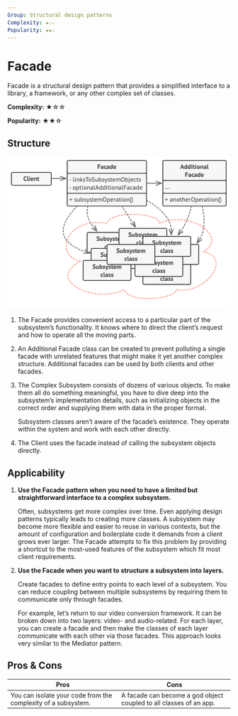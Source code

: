 ```yaml
---
Group: Structural design patterns
Complexity: ★☆☆
Popularity: ★★☆
---
```

# Facade

Facade is a structural design pattern that provides a simplified interface to a library, a framework, or any other complex set of classes.

**Complexity:** ★☆☆

**Popularity:** ★★☆

## Structure

![Facade](../../media/facade.png)

1. The Facade provides convenient access to a particular part of the subsystem’s functionality. It knows where to direct the client’s request and how to operate all the moving parts.
2. An Additional Facade class can be created to prevent polluting a single facade with unrelated features that might make it yet another complex structure. Additional facades can be used by both clients and other facades.
3. The Complex Subsystem consists of dozens of various objects. To make them all do something meaningful, you have to dive deep into the subsystem’s implementation details, such as initializing objects in the correct order and supplying them with data in the proper format.

    Subsystem classes aren’t aware of the facade’s existence. They operate within the system and work with each other directly.

4. The Client uses the facade instead of calling the subsystem objects directly.

## Applicability

1. **Use the Facade pattern when you need to have a limited but straightforward interface to a complex subsystem.**

    Often, subsystems get more complex over time. Even applying design patterns typically leads to creating more classes. A subsystem may become more flexible and easier to reuse in various contexts, but the amount of configuration and boilerplate code it demands from a client grows ever larger. The Facade attempts to fix this problem by providing a shortcut to the most-used features of the subsystem which fit most client requirements.

2. **Use the Facade when you want to structure a subsystem into layers.**

    Create facades to define entry points to each level of a subsystem. You can reduce coupling between multiple subsystems by requiring them to communicate only through facades.

    For example, let’s return to our video conversion framework. It can be broken down into two layers: video- and audio-related. For each layer, you can create a facade and then make the classes of each layer communicate with each other via those facades. This approach looks very similar to the Mediator pattern.

## Pros & Cons

| Pros                                                          | Cons                                                               |
| ------------------------------------------------------------- | ------------------------------------------------------------------ |
| You can isolate your code from the complexity of a subsystem. | A facade can become a god object coupled to all classes of an app. |